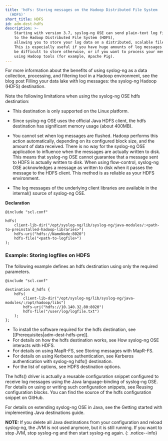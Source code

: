 ```yaml
---
title: 'hdfs: Storing messages on the Hadoop Distributed File System
  (HDFS)'
short_title: HDFS
id: adm-dest-hdfs
description: >-
    Starting with version 3.7, syslog-ng OSE can send plain-text log files
    to the Hadoop Distributed File System (HDFS),
    allowing you to store your log data on a distributed, scalable file system.
    This is especially useful if you have huge amounts of log messages that would
    be difficult to store otherwise, or if you want to process your messages 
    using Hadoop tools (for example, Apache Pig).
---
```


For more information about the benefits of using syslog-ng as a data
collection, processing, and filtering tool in a Hadoop environment, see
the blog post Filling your data lake with log messages: the syslog-ng Hadoop (HDFS) destination.

Note the following limitations when using the syslog-ng OSE hdfs
destination:

- This destination is only supported on the Linux platform.

- Since syslog-ng OSE uses the official Java HDFS client, the hdfs
    destination has significant memory usage (about 400MB).

- You cannot set when log messages are flushed. Hadoop performs this
    action automatically, depending on its configured block size, and
    the amount of data received. There is no way for the syslog-ng OSE
    application to influence when the messages are actually written to
    disk. This means that syslog-ng OSE cannot guarantee that a message
    sent to HDFS is actually written to disk. When using flow-control,
    syslog-ng OSE acknowledges a message as written to disk when it
    passes the message to the HDFS client. This method is as reliable as
    your HDFS environment.

- The log messages of the underlying client libraries are available in
    the internal() source of syslog-ng OSE.

**Declaration**

```config
@include "scl.conf"

hdfs(
    client-lib-dir("/opt/syslog-ng/lib/syslog-ng/java-modules/:<path-to-preinstalled-hadoop-libraries>")
    hdfs-uri("hdfs://NameNode:8020")
    hdfs-file("<path-to-logfile>")
);
```

### Example: Storing logfiles on HDFS

The following example defines an hdfs destination using only the
required parameters.

```config
@include "scl.conf"

destination d_hdfs {
    hdfs(
        client-lib-dir("/opt/syslog-ng/lib/syslog-ng/java-modules/:/opt/hadoop/libs")
        hdfs-uri("hdfs://10.140.32.80:8020")
        hdfs-file("/user/log/logfile.txt")
    );
};
```

- To install the software required for the hdfs destination, see
    [[Prerequisites|adm-dest-hdfs-pre]].
- For details on how the hdfs destination works, see
    How syslog-ng OSE interacts with HDFS.
- For details on using MapR-FS, see
    Storing messages with MapR-FS.
- For details on using Kerberos authentication, see
    Kerberos authentication with syslog-ng hdfs() destination.
- For the list of options, see
    HDFS destination options.

The hdfs() driver is actually a reusable configuration snippet
configured to receive log messages using the Java language-binding of
syslog-ng OSE. For details on using or writing such configuration
snippets, see Reusing configuration blocks.
You can find the source of the hdfs configuration snippet on GitHub.

For details on extending syslog-ng OSE in Java, see the Getting started with implementing Java destinations guide.

**NOTE:** If you delete all Java destinations from your configuration and
reload syslog-ng, the JVM is not used anymore, but it is still running.
If you want to stop JVM, stop syslog-ng and then start syslog-ng again.
{: .notice--info}
